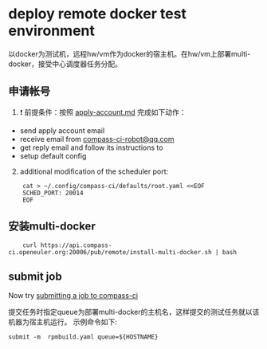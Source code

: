 # deploy remote docker test environment

以docker为测试机，远程hw/vm作为docker的宿主机。在hw/vm上部署multi-docker，接受中心调度器任务分配。

## 申请帐号

1. :exclamation: 前提条件：按照 [apply-account.md](https://gitee.com/wu_fengguang/compass-ci/blob/master/doc/account/apply-account.md) 完成如下动作：
- send apply account email
- receive email from compass-ci-robot@qq.com
- get reply email and follow its instructions to
- setup default config

2. additional modification of the scheduler port:
```SHELL
	cat > ~/.config/compass-ci/defaults/root.yaml <<EOF
	SCHED_PORT: 20014
	EOF
```

## 安装multi-docker

```SHELL
	curl https://api.compass-ci.openeuler.org:20006/pub/remote/install-multi-docker.sh | bash

```

## submit job

Now try [submitting a job to compass-ci](https://gitee.com/wu_fengguang/compass-ci/blob/master/doc/job/submit/submit-job.zh.md)

提交任务时指定queue为部署multi-docker的主机名，这样提交的测试任务就以该机器为宿主机运行。
示例命令如下:
```SHELL
submit -m  rpmbuild.yaml queue=${HOSTNAME}
```
